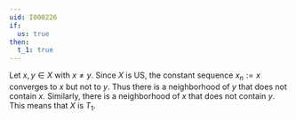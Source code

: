 ```yaml
---
uid: I000226
if:
  us: true
then:
  t_1: true
---
```

Let $x, y \in X$ with $x \neq y$. Since $X$ is US, the constant sequence $x_n := x$ converges to $x$ but not to $y$. Thus there is a neighborhood of $y$ that does not contain $x$. Similarly, there is a neighborhood of $x$ that does not contain $y$. This means that $X$ is $T_1$.

